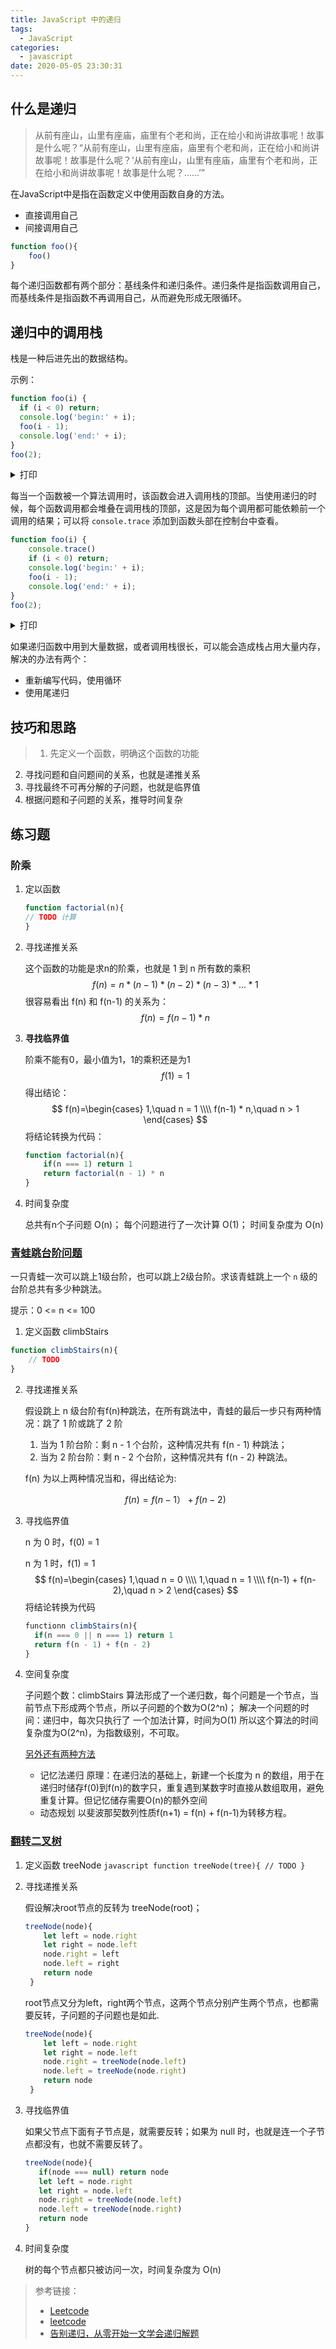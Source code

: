 ```yaml
---
title: JavaScript 中的递归
tags:
  - JavaScript
categories:
  - javascript
date: 2020-05-05 23:30:31
---
```



## 什么是递归

> 从前有座山，山里有座庙，庙里有个老和尚，正在给小和尚讲故事呢！故事是什么呢？“从前有座山，山里有座庙，庙里有个老和尚，正在给小和尚讲故事呢！故事是什么呢？‘从前有座山，山里有座庙，庙里有个老和尚，正在给小和尚讲故事呢！故事是什么呢？……’”

在JavaScript中是指在函数定义中使用函数自身的方法。
-   直接调用自己
-   间接调用自己

``` javascript
function foo(){
    foo()
}
```
每个递归函数都有两个部分：基线条件和递归条件。递归条件是指函数调用自己，而基线条件是指函数不再调用自己，从而避免形成无限循环。

## 递归中的调用栈

栈是一种后进先出的数据结构。

示例：

```javascript
function foo(i) {
  if (i < 0) return;
  console.log('begin:' + i);
  foo(i - 1);
  console.log('end:' + i);
}
foo(2);
```
<details>
  <summary>打印</summary>
  <pre>
    begin 2
    begin 1
    begin 0
    end 0
    end 1
    end 2
  </pre>
</details>

每当一个函数被一个算法调用时，该函数会进入调用栈的顶部。当使用递归的时候，每个函数调用都会堆叠在调用栈的顶部，这是因为每个调用都可能依赖前一个调用的结果；可以将 `console.trace` 添加到函数头部在控制台中查看。

```javascript
function foo(i) {
    console.trace()
    if (i < 0) return;
    console.log('begin:' + i);
    foo(i - 1);
    console.log('end:' + i);
}
foo(2);
```
<details>
<summary>打印</summary>
<pre>
<code>
recursion.js:67 console.trace
foo @ recursion.js:67
(anonymous) @ recursion.js:73
recursion.js:69 begin:2
recursion.js:67 console.trace
foo @ recursion.js:67
foo @ recursion.js:70
(anonymous) @ recursion.js:73
recursion.js:69 begin:1
recursion.js:67 console.trace
foo @ recursion.js:67
foo @ recursion.js:70
foo @ recursion.js:70
(anonymous) @ recursion.js:73
recursion.js:69 begin:0
recursion.js:67 console.trace
foo @ recursion.js:67
foo @ recursion.js:70
foo @ recursion.js:70
foo @ recursion.js:70
(anonymous) @ recursion.js:73
recursion.js:71 end:0
recursion.js:71 end:1
recursion.js:71 end:2
</code>
</pre>
</details>

如果递归函数中用到大量数据，或者调用栈很长，可以能会造成栈占用大量内存，解决的办法有两个：
-   重新编写代码，使用循环
-   使用尾递归


## 技巧和思路

> 1. 先定义一个函数，明确这个函数的功能
2. 寻找问题和自问题间的关系，也就是递推关系
3. 寻找最终不可再分解的子问题，也就是临界值
4. 根据问题和子问题的关系，推导时间复杂

## 练习题

### 阶乘

1. 定以函数

    ```javascript
    function factorial(n){
    // TODO 计算
    }
    ```

2. 寻找递推关系

    这个函数的功能是求n的阶乘，也就是 1 到 n 所有数的乘积
    $$f(n) = n * (n - 1) * (n - 2) * (n - 3) * ... * 1$$
    很容易看出 f(n) 和 f(n-1) 的关系为：
    $$f(n) = f(n-1) * n$$

3. **寻找临界值**

    阶乘不能有0，最小值为1，1的乘积还是为1
    $$f(1) = 1$$
    得出结论：
    $$
    f(n)=\begin{cases}
    1,\quad n = 1 \\\\
    f(n-1) * n,\quad n > 1
    \end{cases}
    $$
    将结论转换为代码：
    ```javascript
    function factorial(n){
        if(n === 1) return 1
        return factorial(n - 1) * n
    }
    ```
4. 时间复杂度

    总共有n个子问题 O(n)；
    每个问题进行了一次计算 O(1)；
    时间复杂度为 O(n)

###  [青蛙跳台阶问题](https://leetcode-cn.com/problems/climbing-stairs/)

一只青蛙一次可以跳上1级台阶，也可以跳上2级台阶。求该青蛙跳上一个 `n` 级的台阶总共有多少种跳法。

提示：0 <= n <= 100

1. 定义函数 climbStairs
```javascript
function climbStairs(n){
    // TODO
}
```
2. 寻找递推关系

   假设跳上 n 级台阶有f(n)种跳法，在所有跳法中，青蛙的最后一步只有两种情况：跳了 1 阶或跳了 2 阶
     1. 当为 1 阶台阶：剩 n - 1 个台阶，这种情况共有 f(n - 1) 种跳法；
     2. 当为 2 阶台阶：剩 n - 2 个台阶，这种情况共有 f(n - 2) 种跳法。
   
   f(n) 为以上两种情况当和，得出结论为:
   
   $$f(n) = f(n - 1） + f(n - 2)$$
   
3. 寻找临界值

   n 为 0 时，f(0) = 1

   n 为 1 时，f(1) = 1
   $$
   f(n)=\begin{cases}
   1,\quad n = 0 \\\\
   1,\quad n = 1 \\\\
   f(n-1) + f(n-2),\quad n > 2
   \end{cases}
   $$
   将结论转换为代码

   ```javascript
   functionn climbStairs(n){
     if(n === 0 || n === 1) return 1
     return f(n - 1) + f(n - 2)
   }
   ```

4. 空间复杂度

   子问题个数：climbStairs 算法形成了一个递归数，每个问题是一个节点，当前节点下形成两个节点，所以子问题的个数为O(2^n)；
   解决一个问题的时间：递归中，每次只执行了 一个加法计算，时间为O(1)
   所以这个算法的时间复杂度为O(2^n)，为指数级别，不可取。

   [另外还有两种方法](https://leetcode-cn.com/problems/qing-wa-tiao-tai-jie-wen-ti-lcof/solution/mian-shi-ti-10-ii-qing-wa-tiao-tai-jie-wen-ti-dong/)
   - 记忆法递归
        原理：在递归法的基础上，新建一个长度为 n 的数组，用于在递归时储存f(0)到f(n)的数字只，重复遇到某数字时直接从数组取用，避免重复计算。但记忆储存需要O(n)的额外空间
   - 动态规划
        以斐波那契数列性质f(n+1) = f(n) + f(n-1)为转移方程。


### [翻转二叉树](https://leetcode-cn.com/problems/invert-binary-tree/)

1.  定义函数 treeNode
        ```javascript
        function treeNode(tree){
            // TODO
        }
        ```

2. 寻找递推关系

    假设解决root节点的反转为 treeNode(root)；
    ```javascript
    treeNode(node){
        let left = node.right
        let right = node.left
        node.right = left
        node.left = right
        return node
     }
    ```
    root节点又分为left，right两个节点，这两个节点分别产生两个节点，也都需要反转，子问题的子问题也是如此.
    ```javascript
    treeNode(node){
        let left = node.right
        let right = node.left
        node.right = treeNode(node.left)
        node.left = treeNode(node.right)
        return node
     }
     ```
3. 寻找临界值

    如果父节点下面有子节点是，就需要反转；如果为 null 时，也就是连一个子节点都没有，也就不需要反转了。
     ```javascript
    treeNode(node){
        if(node === null) return node
        let left = node.right
        let right = node.left
        node.right = treeNode(node.left)
        node.left = treeNode(node.right)
        return node
     }
     ```
4. 时间复杂度

    树的每个节点都只被访问一次，时间复杂度为 O(n)



>参考链接：
>- [Leetcode](https://leetcode-cn.com/problems/invert-binary-tree/)
>- [leetcode](https://leetcode-cn.com/problems/climbing-stairs/)
>- [告别递归，从零开始一文学会递归解题](https://www.cxyxiaowu.com/7259.html)
